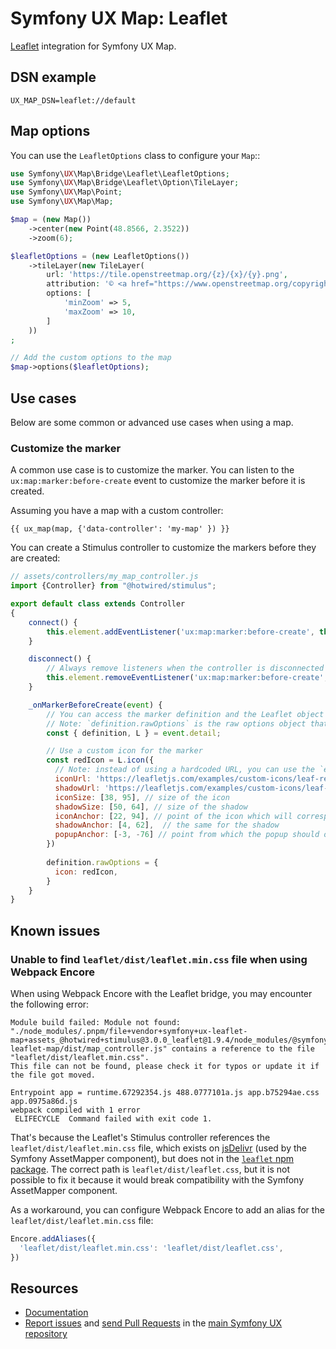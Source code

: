 # Symfony UX Map: Leaflet

[Leaflet](https://leafletjs.com/) integration for Symfony UX Map.

## DSN example

```dotenv
UX_MAP_DSN=leaflet://default
```

## Map options

You can use the `LeafletOptions` class to configure your `Map`::

```php
use Symfony\UX\Map\Bridge\Leaflet\LeafletOptions;
use Symfony\UX\Map\Bridge\Leaflet\Option\TileLayer;
use Symfony\UX\Map\Point;
use Symfony\UX\Map\Map;

$map = (new Map())
    ->center(new Point(48.8566, 2.3522))
    ->zoom(6);

$leafletOptions = (new LeafletOptions())
    ->tileLayer(new TileLayer(
        url: 'https://tile.openstreetmap.org/{z}/{x}/{y}.png',
        attribution: '© <a href="https://www.openstreetmap.org/copyright">OpenStreetMap</a>',
        options: [
            'minZoom' => 5,
            'maxZoom' => 10,
        ]
    ))
;

// Add the custom options to the map
$map->options($leafletOptions);
```

## Use cases

Below are some common or advanced use cases when using a map.

### Customize the marker

A common use case is to customize the marker. You can listen to the `ux:map:marker:before-create` event to customize the marker before it is created.

Assuming you have a map with a custom controller:
```twig
{{ ux_map(map, {'data-controller': 'my-map' }) }}
```

You can create a Stimulus controller to customize the markers before they are created:
```js
// assets/controllers/my_map_controller.js
import {Controller} from "@hotwired/stimulus";

export default class extends Controller
{
    connect() {
        this.element.addEventListener('ux:map:marker:before-create', this._onMarkerBeforeCreate);
    }

    disconnect() {
        // Always remove listeners when the controller is disconnected
        this.element.removeEventListener('ux:map:marker:before-create', this._onMarkerBeforeCreate);
    }

    _onMarkerBeforeCreate(event) {
        // You can access the marker definition and the Leaflet object
        // Note: `definition.rawOptions` is the raw options object that will be passed to the `L.marker` constructor. 
        const { definition, L } = event.detail;

        // Use a custom icon for the marker
        const redIcon = L.icon({
          // Note: instead of using a hardcoded URL, you can use the `extra` parameter from `new Marker()` (PHP) and access it here with `definition.extra`.
          iconUrl: 'https://leafletjs.com/examples/custom-icons/leaf-red.png',
          shadowUrl: 'https://leafletjs.com/examples/custom-icons/leaf-shadow.png',
          iconSize: [38, 95], // size of the icon
          shadowSize: [50, 64], // size of the shadow
          iconAnchor: [22, 94], // point of the icon which will correspond to marker's location
          shadowAnchor: [4, 62],  // the same for the shadow
          popupAnchor: [-3, -76] // point from which the popup should open relative to the iconAnchor
        })
  
        definition.rawOptions = {
          icon: redIcon,
        }
    }
}
```

## Known issues

### Unable to find `leaflet/dist/leaflet.min.css` file when using Webpack Encore

When using Webpack Encore with the Leaflet bridge, you may encounter the following error:
```
Module build failed: Module not found:
"./node_modules/.pnpm/file+vendor+symfony+ux-leaflet-map+assets_@hotwired+stimulus@3.0.0_leaflet@1.9.4/node_modules/@symfony/ux-leaflet-map/dist/map_controller.js" contains a reference to the file "leaflet/dist/leaflet.min.css".
This file can not be found, please check it for typos or update it if the file got moved.

Entrypoint app = runtime.67292354.js 488.0777101a.js app.b75294ae.css app.0975a86d.js
webpack compiled with 1 error
 ELIFECYCLE  Command failed with exit code 1.
```

That's because the Leaflet's Stimulus controller references the `leaflet/dist/leaflet.min.css` file, 
which exists on [jsDelivr](https://www.jsdelivr.com/package/npm/leaflet) (used by the Symfony AssetMapper component),
but does not in the [`leaflet` npm package](https://www.npmjs.com/package/leaflet).
The correct path is `leaflet/dist/leaflet.css`, but it is not possible to fix it because it would break compatibility 
with the Symfony AssetMapper component.

As a workaround, you can configure Webpack Encore to add an alias for the `leaflet/dist/leaflet.min.css` file:
```js
Encore.addAliases({
  'leaflet/dist/leaflet.min.css': 'leaflet/dist/leaflet.css',
})
```

## Resources

- [Documentation](https://symfony.com/bundles/ux-map/current/index.html)
- [Report issues](https://github.com/symfony/ux/issues) and
  [send Pull Requests](https://github.com/symfony/ux/pulls)
  in the [main Symfony UX repository](https://github.com/symfony/ux)
